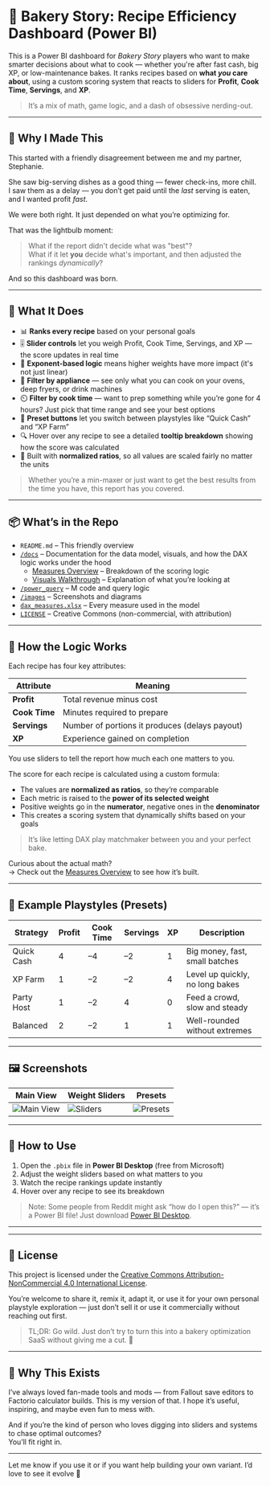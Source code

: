 # 🍰 Bakery Story: Recipe Efficiency Dashboard (Power BI)

This is a Power BI dashboard for *Bakery Story* players who want to make smarter decisions about what to cook — whether you're after fast cash, big XP, or low-maintenance bakes. It ranks recipes based on **what *you* care about**, using a custom scoring system that reacts to sliders for **Profit**, **Cook Time**, **Servings**, and **XP**.

> It’s a mix of math, game logic, and a dash of obsessive nerding-out.

---

## 👋 Why I Made This

This started with a friendly disagreement between me and my partner, Stephanie.

She saw big-serving dishes as a good thing — fewer check-ins, more chill.  
I saw them as a delay — you don’t get paid until the *last* serving is eaten, and I wanted profit *fast*.

We were both right. It just depended on what you’re optimizing for.

That was the lightbulb moment:  
> What if the report didn't decide what was "best"?  
> What if it let **you** decide what's important, and then adjusted the rankings *dynamically*?

And so this dashboard was born.

---

## 🧭 What It Does

- 📊 **Ranks every recipe** based on your personal goals  
- 🎚️ **Slider controls** let you weigh Profit, Cook Time, Servings, and XP — the score updates in real time  
- 🧮 **Exponent-based logic** means higher weights have more impact (it's not just linear)  
- 🍳 **Filter by appliance** — see only what you can cook on your ovens, deep fryers, or drink machines  
- ⏲️ **Filter by cook time** — want to prep something while you’re gone for 4 hours? Just pick that time range and see your best options  
- 🔁 **Preset buttons** let you switch between playstyles like “Quick Cash” and “XP Farm”  
- 🔍 Hover over any recipe to see a detailed **tooltip breakdown** showing how the score was calculated  
- 🧠 Built with **normalized ratios**, so all values are scaled fairly no matter the units

> Whether you’re a min-maxer or just want to get the best results from the time you have, this report has you covered.

---

## 📦 What’s in the Repo

- `README.md` – This friendly overview  
- [`/docs`](./docs/) – Documentation for the data model, visuals, and how the DAX logic works under the hood  
  - [Measures Overview](./docs/measures_description.md) – Breakdown of the scoring logic  
  - [Visuals Walkthrough](./docs/visuals_description.md) – Explanation of what you’re looking at  
- [`/power_query`](./power_query/) – M code and query logic  
- [`/images`](./images/) – Screenshots and diagrams  
- [`dax_measures.xlsx`](./docs/dax_measures.xlsx) – Every measure used in the model  
- [`LICENSE`](./LICENSE) – Creative Commons (non-commercial, with attribution)


---

## 🧠 How the Logic Works

Each recipe has four key attributes:

| Attribute     | Meaning                                |
|--------------|----------------------------------------|
| **Profit**    | Total revenue minus cost               |
| **Cook Time** | Minutes required to prepare            |
| **Servings**  | Number of portions it produces (delays payout) |
| **XP**        | Experience gained on completion        |

You use sliders to tell the report how much each one matters to you.

The score for each recipe is calculated using a custom formula:

- The values are **normalized as ratios**, so they’re comparable  
- Each metric is raised to the **power of its selected weight**  
- Positive weights go in the **numerator**, negative ones in the **denominator**  
- This creates a scoring system that dynamically shifts based on your goals

> It’s like letting DAX play matchmaker between you and your perfect bake.

Curious about the actual math?  
→ Check out the [Measures Overview](./docs/measures_description.md) to see how it’s built.


---

## 🎯 Example Playstyles (Presets)

| Strategy     | Profit | Cook Time | Servings | XP | Description |
|--------------|--------|-----------|----------|----|-------------|
| Quick Cash   | 4      | –4        | –2       | 1  | Big money, fast, small batches  
| XP Farm      | 1      | –2        | –2       | 4  | Level up quickly, no long bakes  
| Party Host   | 1      | –2        | 4        | 0  | Feed a crowd, slow and steady  
| Balanced     | 2      | –2        | 1        | 1  | Well-rounded without extremes  

---

## 🖼️ Screenshots

| Main View | Weight Sliders | Presets |
|-----------|----------------|---------|
| ![Main View](./images/pages/ranked_recipes.png) | ![Sliders](./images/pages/sliders_and_bookmarks.png) | ![Presets](./images/pages/bookmarks.png) |

---

## 📂 How to Use

1. Open the `.pbix` file in **Power BI Desktop** (free from Microsoft)
2. Adjust the weight sliders based on what matters to you
3. Watch the recipe rankings update instantly
4. Hover over any recipe to see its breakdown

> Note: Some people from Reddit might ask “how do I open this?” — it’s a Power BI file! Just download [Power BI Desktop](https://powerbi.microsoft.com/en-us/desktop/).

---

---

## 🔐 License

This project is licensed under the [Creative Commons Attribution-NonCommercial 4.0 International License](./LICENSE).

You’re welcome to share it, remix it, adapt it, or use it for your own personal playstyle exploration — just don’t sell it or use it commercially without reaching out first.

> TL;DR: Go wild. Just don’t try to turn this into a bakery optimization SaaS without giving me a cut. 🧁


---

## 🤝 Why This Exists

I’ve always loved fan-made tools and mods — from Fallout save editors to Factorio calculator builds. This is my version of that. I hope it’s useful, inspiring, and maybe even fun to mess with.

And if you’re the kind of person who loves digging into sliders and systems to chase optimal outcomes?  
You’ll fit right in.

---

Let me know if you use it or if you want help building your own variant. I’d love to see it evolve 🧁
